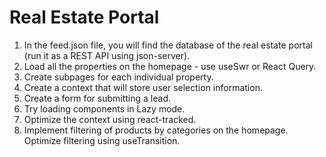 # Real Estate Portal

1. In the feed.json file, you will find the database of the real estate portal (run it as a REST API using json-server).
2. Load all the properties on the homepage - use useSwr or React Query.
3. Create subpages for each individual property.
4. Create a context that will store user selection information.
5. Create a form for submitting a lead.
6. Try loading components in Lazy mode.
7. Optimize the context using react-tracked.
8. Implement filtering of products by categories on the homepage. Optimize filtering using useTransition.